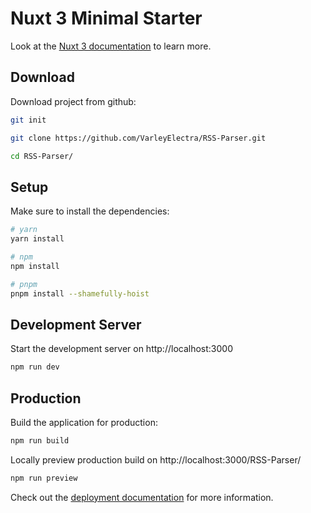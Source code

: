 # Nuxt 3 Minimal Starter

Look at the [Nuxt 3 documentation](https://nuxt.com/docs/getting-started/introduction) to learn more.

## Download

Download project from github:

```bash
git init
```

```bash
git clone https://github.com/VarleyElectra/RSS-Parser.git
```

```bash
cd RSS-Parser/
```

## Setup

Make sure to install the dependencies:

```bash
# yarn
yarn install

# npm
npm install

# pnpm
pnpm install --shamefully-hoist
```

## Development Server

Start the development server on http://localhost:3000

```bash
npm run dev
```

## Production

Build the application for production:

```bash
npm run build
```

Locally preview production build on http://localhost:3000/RSS-Parser/

```bash
npm run preview
```

Check out the [deployment documentation](https://nuxt.com/docs/getting-started/deployment) for more information.
